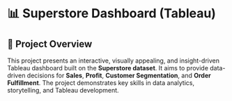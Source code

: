 # 📊 Superstore Dashboard (Tableau)

## 🧠 Project Overview

This project presents an interactive, visually appealing, and insight-driven Tableau dashboard built on the **Superstore dataset**. It aims to provide data-driven decisions for **Sales**, **Profit**, **Customer Segmentation**, and **Order Fulfillment**. The project demonstrates key skills in data analytics, storytelling, and Tableau development.
